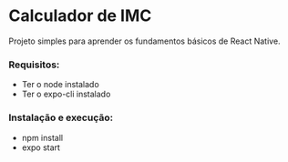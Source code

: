# Calculador de IMC

Projeto simples para aprender os fundamentos básicos de React Native.

### Requisitos:
* Ter o node instalado
* Ter o expo-cli instalado

### Instalação e execução:
* npm install
* expo start
